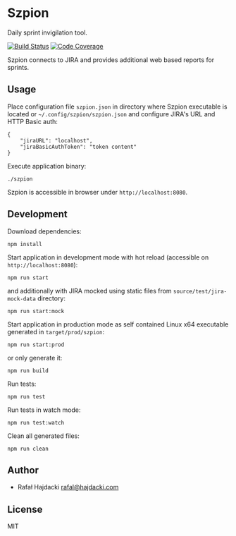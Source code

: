 # Szpion 

Daily sprint invigilation tool.

[![Build Status](https://travis-ci.org/rhajdacki/szpion.svg?branch=master)](https://travis-ci.org/rhajdacki/szpion)
[![Code Coverage](https://codecov.io/github/rhajdacki/szpion/branch/master/graph/badge.svg)](https://codecov.io/github/rhajdacki/szpion)
 
Szpion connects to JIRA and provides additional web based reports for sprints.

## Usage

Place configuration file `szpion.json` in directory where Szpion executable is located 
or `~/.config/szpion/szpion.json` and configure JIRA's URL and HTTP Basic auth:  

    {
	    "jiraURL": "localhost",
	    "jiraBasicAuthToken": "token content"
    }

Execute application binary:

    ./szpion

Szpion is accessible in browser under `http://localhost:8080`.

## Development

Download dependencies:

    npm install

Start application in development mode with hot reload (accessible on 
`http://localhost:8080`):

    npm run start

and additionally with JIRA mocked using static files from `source/test/jira-mock-data`
 directory:

    npm run start:mock

Start application in production mode as self contained Linux x64 executable generated
 in `target/prod/szpion`:

    npm run start:prod

or only generate it:

    npm run build

Run tests:

    npm run test

Run tests in watch mode:

    npm run test:watch

Clean all generated files:

    npm run clean

## Author

- Rafał Hajdacki <rafal@hajdacki.com>

## License

MIT

